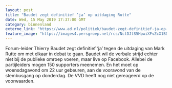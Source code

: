 ```yaml
---
layout: post
title: "Baudet zegt definitief ‘ja’ op uitdaging Rutte"
date: Wed, 15 May 2019 17:37:00 GMT
category: binnenland
externe_link: "https://www.ad.nl/politiek/baudet-zegt-definitief-ja-op-uitdaging-rutte~ab04bbf6/"
feature_image: "https://images4.persgroep.net/rcs/NclDJtS5HpwiXFvZcX1BDquI6UE/diocontent/148455292/_fitwidth/400/?appId=21791a8992982cd8da851550a453bd7f&quality=0.7"
---
```


Forum-leider Thierry Baudet zegt definitief ‘ja’ tegen de uitdaging van Mark Rutte om met elkaar in debat te gaan. Baudet wil de verbale strijd echter niet bij de publieke omroep voeren, maar live op Facebook. Allebei de partijleiders mogen 150 supporters meenemen. En het moet op woensdagavond om 22 uur gebeuren, aan de vooravond van de stembusgang op donderdag. De VVD heeft nog niet gereageerd op de voorwaarden.
